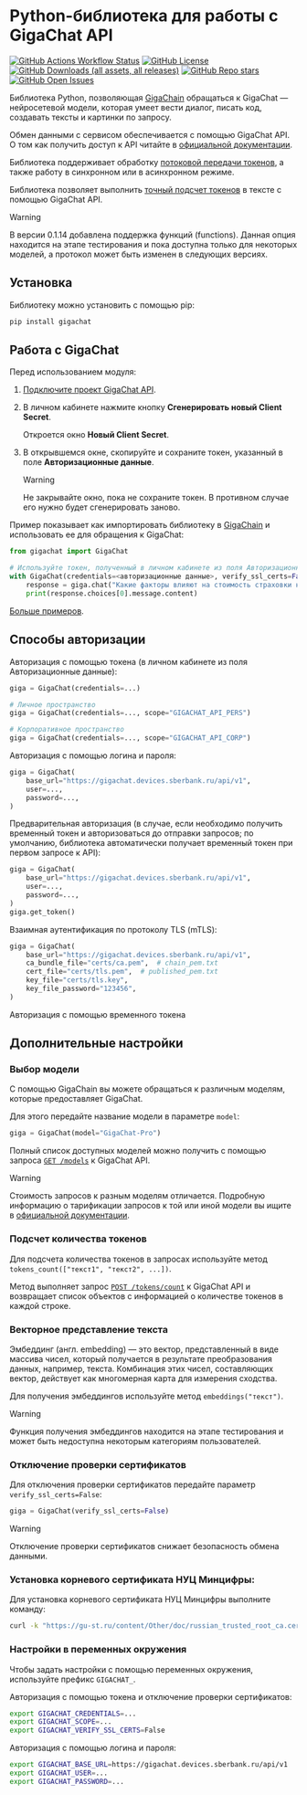 # Python-библиотека для работы с GigaChat API

[![GitHub Actions Workflow Status](https://img.shields.io/github/actions/workflow/status/ai-forever/gigachat/gigachat.yml?style=flat-square)](https://github.com/ai-forever/gigachat/actions/workflows/gigachat.yml)
[![GitHub License](https://img.shields.io/github/license/ai-forever/gigachat?style=flat-square)](https://opensource.org/license/MIT)
[![GitHub Downloads (all assets, all releases)](https://img.shields.io/pypi/dm/gigachat?style=flat-square?style=flat-square)](https://pypistats.org/packages/gigachat)
[![GitHub Repo stars](https://img.shields.io/github/stars/ai-forever/gigachat?style=flat-square)](https://star-history.com/#ai-forever/gigachat)
[![GitHub Open Issues](https://img.shields.io/github/issues-raw/ai-forever/gigachat)](https://github.com/ai-forever/gigachat/issues)

Библиотека Python, позволяющая [GigaChain](https://github.com/ai-forever/gigachain) обращаться к GigaChat — нейросетевой модели, которая умеет вести диалог, писать код, создавать тексты и картинки по запросу.

Обмен данными с сервисом обеспечивается с помощью GigaChat API. О том как получить доступ к API читайте в [официальной документации](https://developers.sber.ru/docs/ru/gigachat/api/integration).

Библиотека поддерживает обработку [потоковой передачи токенов](https://developers.sber.ru/docs/ru/gigachat/api/response-token-streaming), а также работу в синхронном или в асинхронном режиме.

Библиотека позволяет выполнить [точный подсчет токенов](examples/README.md) в тексте с помощью GigaChat API.

> [!WARNING]
> В версии 0.1.14 добавлена поддержка функций (functions). Данная опция находится на этапе тестирования и пока доступна только для
> некоторых моделей, а протокол может быть изменен в следующих версиях.

## Установка

Библиотеку можно установить с помощью pip:

```sh
pip install gigachat
```
## Работа с GigaChat

Перед использованием модуля:

1. [Подключите проект GigaChat API](https://developers.sber.ru/docs/ru/gigachat/api/integration).
2. В личном кабинете нажмите кнопку **Сгенерировать новый Client Secret**.

   Откроется окно **Новый Client Secret**.

3. В открывшемся окне, скопируйте и сохраните токен, указанный в поле **Авторизационные данные**.

   > [!WARNING]
   > Не закрывайте окно, пока не сохраните токен. В противном случае его нужно будет сгенерировать заново.

Пример показывает как импортировать библиотеку в [GigaChain](https://github.com/ai-forever/gigachain) и использовать ее для обращения к GigaChat:

```py
from gigachat import GigaChat

# Используйте токен, полученный в личном кабинете из поля Авторизационные данные
with GigaChat(credentials=<авторизационные данные>, verify_ssl_certs=False) as giga:
    response = giga.chat("Какие факторы влияют на стоимость страховки на дом?")
    print(response.choices[0].message.content)
```

[Больше примеров](https://github.com/ai-forever/gigachat/blob/dev/examples/README.md).

## Способы авторизации

Авторизация с помощью токена (в личном кабинете из поля Авторизационные данные):

```py
giga = GigaChat(credentials=...)

# Личное пространство
giga = GigaChat(credentials=..., scope="GIGACHAT_API_PERS")

# Корпоративное пространство
giga = GigaChat(credentials=..., scope="GIGACHAT_API_CORP")
```

Авторизация с помощью логина и пароля:

```py
giga = GigaChat(
    base_url="https://gigachat.devices.sberbank.ru/api/v1",
    user=...,
    password=...,
)
```

Предварительная авторизация (в случае, если необходимо получить временный токен и авторизоваться до отправки запросов; по умолчанию, библиотека автоматически получает временный токен при первом запросе к API):

```py
giga = GigaChat(
    base_url="https://gigachat.devices.sberbank.ru/api/v1",
    user=...,
    password=...,
)
giga.get_token()
```

Взаимная аутентификация по протоколу TLS (mTLS):

```py
giga = GigaChat(
    base_url="https://gigachat.devices.sberbank.ru/api/v1",
    ca_bundle_file="certs/ca.pem",  # chain_pem.txt
    cert_file="certs/tls.pem",  # published_pem.txt
    key_file="certs/tls.key",
    key_file_password="123456",
)
```

Авторизация с помощью временного токена

## Дополнительные настройки

### Выбор модели

С помощью GigaChain вы можете обращаться к различным моделям, которые предоставляет GigaChat.

Для этого передайте название модели в параметре `model`:

```py
giga = GigaChat(model="GigaChat-Pro")
```

Полный список доступных моделей можно получить с помощью запроса [`GET /models`](https://developers.sber.ru/docs/ru/gigachat/api/reference#get-models) к GigaChat API.

> [!WARNING]
> Стоимость запросов к разным моделям отличается. Подробную информацию о тарификации запросов к той или иной модели вы ищите в [официальной документации](https://developers.sber.ru/docs/ru/gigachat/api/tariffs).

### Подсчет количества токенов

Для подсчета количества токенов в запросах используйте метод `tokens_count(["текст1", "текст2", ...])`.

Метод выполняет запрос [`POST /tokens/count`](https://developers.sber.ru/docs/ru/gigachat/api/reference#post-tokens-count) к GigaChat API и возвращает список объектов с информацией о количестве токенов в каждой строке.

### Векторное представление текста

Эмбеддинг (англ. embedding) — это вектор, представленный в виде массива чисел, который получается в результате преобразования данных, например, текста. Комбинация этих чисел, составляющих вектор, действует как многомерная карта для измерения сходства.

Для получения эмбеддингов используйте метод `embeddings("текст")`.

> [!WARNING]
> Функция получения эмбеддингов находится на этапе тестирования и может быть недоступна некоторым категориям пользователей.

### Отключение проверки сертификатов

Для отключения проверки сертификатов передайте параметр `verify_ssl_certs=False`:

```py
giga = GigaChat(verify_ssl_certs=False)
```

> [!WARNING]
> Отключение проверки сертификатов снижает безопасность обмена данными.


### Установка корневого сертификата НУЦ Минцифры:

Для установка корневого сертификата НУЦ Минцифры выполните команду:

```bash
curl -k "https://gu-st.ru/content/Other/doc/russian_trusted_root_ca.cer" -w "\n" >> $(python -m certifi)
```

### Настройки в переменных окружения

Чтобы задать настройки с помощью переменных окружения, используйте префикс `GIGACHAT_`.

Авторизация с помощью токена и отключение проверки сертификатов:

```sh
export GIGACHAT_CREDENTIALS=...
export GIGACHAT_SCOPE=...
export GIGACHAT_VERIFY_SSL_CERTS=False
```

Авторизация с помощью логина и пароля:

```sh
export GIGACHAT_BASE_URL=https://gigachat.devices.sberbank.ru/api/v1
export GIGACHAT_USER=...
export GIGACHAT_PASSWORD=...
```
